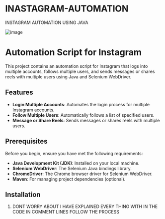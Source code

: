 # INASTAGRAM-AUTOMATION
INSTAGRAM  AUTOMATION  USING  JAVA

![image](https://github.com/user-attachments/assets/725ed741-d8fd-410e-9172-93abdd6aed51)

# Automation Script for Instagram

This project contains an automation script for Instagram that logs into multiple accounts, follows multiple users, and sends messages or shares reels with multiple users using Java and Selenium WebDriver.

## Features

- **Login Multiple Accounts**: Automates the login process for multiple Instagram accounts.
- **Follow Multiple Users**: Automatically follows a list of specified users.
- **Message or Share Reels**: Sends messages or shares reels with multiple users.

## Prerequisites

Before you begin, ensure you have met the following requirements:

- **Java Development Kit (JDK)**: Installed on your local machine.
- **Selenium WebDriver**: The Selenium Java bindings library.
- **ChromeDriver**: The Chrome browser driver for Selenium WebDriver.
- **Maven**: For managing project dependencies (optional).

## Installation

1. DONT WORRY ABOUT  I  HAVE  EXPLAINED  EVERY THING  WITH  IN  THE  CODE   IN  COMMENT  LINES  FOLLOW  THE  PROCESS
